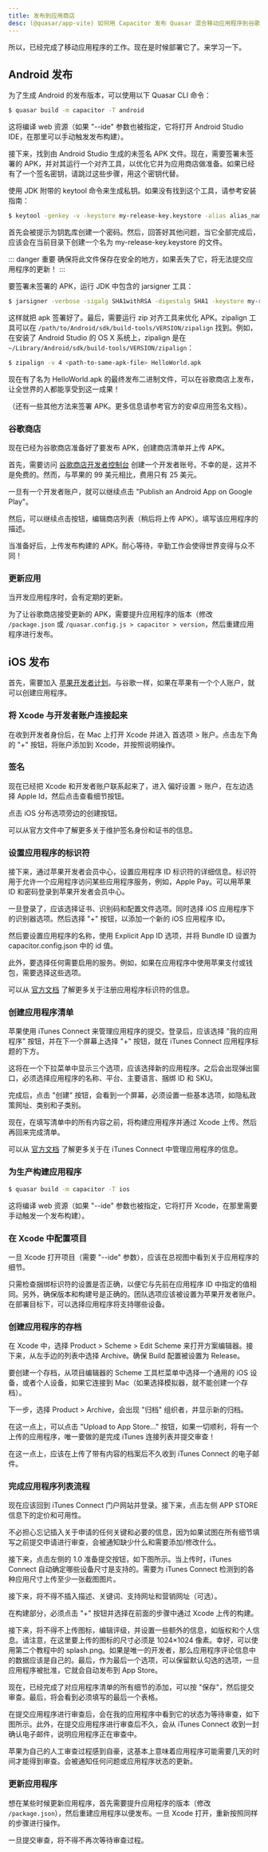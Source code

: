 ```yaml
---
title: 发布到应用商店
desc: (@quasar/app-vite) 如何用 Capacitor 发布 Quasar 混合移动应用程序到谷歌商店和苹果商店。
---
```


所以，已经完成了移动应用程序的工作。现在是时候部署它了。来学习一下。

## Android 发布

为了生成 Android 的发布版本，可以使用以下 Quasar CLI 命令：

```bash
$ quasar build -m capacitor -T android
```

这将编译 web 资源（如果 "--ide" 参数也被指定，它将打开 Android Studio IDE，在那里可以手动触发发布构建）。

接下来，找到由 Android Studio 生成的未签名 APK 文件。现在，需要签署未签署的 APK，并对其运行一个对齐工具，以优化它并为应用商店做准备。如果已经有了一个签名密钥，请跳过这些步骤，用这个密钥代替。

使用 JDK 附带的 keytool 命令来生成私钥。如果没有找到这个工具，请参考安装指南：

```bash
$ keytool -genkey -v -keystore my-release-key.keystore -alias alias_name -keyalg RSA -keysize 2048 -validity 20000
```

首先会被提示为钥匙库创建一个密码。然后，回答好其他问题，当它全部完成后，应该会在当前目录下创建一个名为 my-release-key.keystore 的文件。

::: danger 重要
确保将此文件保存在安全的地方，如果丢失了它，将无法提交应用程序的更新！
:::

要签署未签署的 APK，运行 JDK 中包含的 jarsigner 工具：

```bash
$ jarsigner -verbose -sigalg SHA1withRSA -digestalg SHA1 -keystore my-release-key.keystore <path-to-unsigned-apk-file> alias_name
```

这样就把 apk 签署好了。最后，需要运行 zip 对齐工具来优化 APK。zipalign 工具可以在 `/path/to/Android/sdk/build-tools/VERSION/zipalign` 找到。例如，在安装了 Android Studio 的 OS X 系统上，zipalign 是在 `~/Library/Android/sdk/build-tools/VERSION/zipalign`：

```bash
$ zipalign -v 4 <path-to-same-apk-file> HelloWorld.apk
```

现在有了名为 HelloWorld.apk 的最终发布二进制文件，可以在谷歌商店上发布，让全世界的人都能享受到这一成果！

（还有一些其他方法来签署 APK。更多信息请参考官方的安卓应用签名文档）。

### 谷歌商店

现在已经为谷歌商店准备好了要发布 APK，创建商店清单并上传 APK。

首先，需要访问 [谷歌商店开发者控制台](https://play.google.com/apps/publish) 创建一个开发者账号。不幸的是，这并不是免费的。然而，与苹果的 99 美元相比，费用只有 25 美元。

一旦有一个开发者账户，就可以继续点击 "Publish an Android App on Google Play"。

然后，可以继续点击按钮，编辑商店列表（稍后将上传 APK）。填写该应用程序的描述。

当准备好后，上传发布构建的 APK。耐心等待，辛勤工作会使得世界变得与众不同！

### 更新应用

当开发应用程序时，会有定期的更新。

为了让谷歌商店接受更新的 APK，需要提升应用程序的版本（修改 `/package.json` 或 `/quasar.config.js > capacitor > version`，然后重建应用程序进行发布。

## iOS 发布

首先，需要加入 [苹果开发者计划](https://developer.apple.com/programs/)。与谷歌一样，如果在苹果有一个个人账户，就可以创建应用程序。

### 将 Xcode 与开发者账户连接起来

在收到开发者身份后，在 Mac 上打开 Xcode 并进入 首选项 > 账户。点击左下角的 "+" 按钮，将账户添加到 Xcode，并按照说明操作。

### 签名

现在已经把 Xcode 和开发者账户联系起来了，进入 偏好设置 > 账户，在左边选择 Apple Id，然后点击查看细节按钮。

点击 iOS 分布选项旁边的创建按钮。

可以从官方文件中了解更多关于维护签名身份和证书的信息。

### 设置应用程序的标识符

接下来，通过苹果开发者会员中心，设置应用程序 ID 标识符的详细信息。标识符用于允许一个应用程序访问某些应用程序服务，例如，Apple Pay。可以用苹果 ID 和密码登录到苹果开发者会员中心。

一旦登录了，应该选择证书、识别码和配置文件选项。同时选择 iOS 应用程序下的识别器选项。然后选择 "+" 按钮，以添加一个新的 iOS 应用程序 ID。

然后要设置应用程序的名称，使用 Explicit App ID 选项，并将 Bundle ID 设置为 capacitor.config.json 中的 id 值。

此外，要选择任何需要启用的服务。例如，如果在应用程序中使用苹果支付或钱包，需要选择这些选项。

可以从 [官方文档](https://developer.apple.com/library/ios/documentation/IDEs/Conceptual/AppDistributionGuide/MaintainingProfiles/MaintainingProfiles.html) 了解更多关于注册应用程序标识符的信息。

### 创建应用程序清单

苹果使用 iTunes Connect 来管理应用程序的提交。登录后，应该选择 "我的应用程序" 按钮，并在下一个屏幕上选择 "+" 按钮，就在 iTunes Connect 应用程序标题的下方。

这将在一个下拉菜单中显示三个选项，应该选择新的应用程序。之后会出现弹出窗口，必须选择应用程序的名称、平台、主要语言、捆绑 ID 和 SKU。

完成后，点击 "创建" 按钮，会看到一个屏幕，必须设置一些基本选项，如隐私政策网址、类别和子类别。

现在，在填写清单中的所有内容之前，将构建应用程序并通过 Xcode 上传。然后再回来完成清单。

可以从 [官方文档](https://developer.apple.com/library/ios/documentation/IDEs/Conceptual/AppDistributionGuide/UsingiTunesConnect/UsingiTunesConnect.html) 了解更多关于在 iTunes Connect 中管理应用程序的信息。

### 为生产构建应用程序

```bash
$ quasar build -m capacitor -T ios
```

这将编译 web 资源（如果 "--ide" 参数也被指定，它将打开 Xcode，在那里需要手动触发一个发布构建）。

### 在 Xcode 中配置项目

一旦 Xcode 打开项目（需要 "--ide" 参数），应该在总视图中看到关于应用程序的细节。

只需检查捆绑标识符的设置是否正确，以便它与先前在应用程序 ID 中指定的值相同。另外，确保版本和构建号是正确的。团队选项应该被设置为苹果开发者账户。在部署目标下，可以选择应用程序将支持哪些设备。

### 创建应用程序的存档

在 Xcode 中，选择 Product > Scheme > Edit Scheme 来打开方案编辑器。接下来，从左手边的列表中选择 Archive。确保 Build 配置被设置为 Release。

要创建一个存档，从项目编辑器的 Scheme 工具栏菜单中选择一个通用的 iOS 设备，或者个人设备，如果它连接到 Mac（如果选择模拟器，就不能创建一个存档）。

下一步，选择 Product > Archive，会出现 "归档" 组织者，并显示新的归档。

在这一点上，可以点击 "Upload to App Store..." 按钮，如果一切顺利，将有一个上传的应用程序，唯一要做的是完成 iTunes 连接列表并提交审查！

在这一点上，应该在上传了带有内容的档案后不久收到 iTunes Connect 的电子邮件。

### 完成应用程序列表流程

现在应该回到 iTunes Connect 门户网站并登录。接下来，点击左侧 APP STORE 信息下的定价和可用性。

不必担心忘记插入关于申请的任何关键和必要的信息，因为如果试图在所有细节填写之前提交申请进行审查，会被通知缺少什么和需要添加/修改什么。

接下来，点击左侧的 1.0 准备提交按钮，如下图所示。当上传时，iTunes Connect 自动确定哪些设备尺寸是支持的。需要为 iTunes Connect 检测到的各种应用尺寸上传至少一张截图图片。

接下来，将不得不插入描述、关键词、支持网址和营销网址（可选）。

在构建部分，必须点击 "+" 按钮并选择在前面的步骤中通过 Xcode 上传的构建。

接下来，将不得不上传图标，编辑评级，并设置一些额外的信息，如版权和个人信息。请注意，在这里要上传的图标的尺寸必须是 1024×1024 像素。幸好，可以使用第二个教程中的 splash.png。如果是唯一的开发者，那么应用程序评论信息中的数据应该是自己的。最后，作为最后一个选项，可以保留默认勾选的选项，一旦应用程序被批准，它就会自动发布到 App Store。

现在，已经完成了对应用程序清单的所有细节的添加，可以按 "保存"，然后提交审查。最后，将会看到必须填写的最后一个表格。

在提交应用程序进行审查后，会在我的应用程序中看到它的状态为等待审查，如下图所示。此外，在提交应用程序进行审查后不久，会从 iTunes Connect 收到一封确认电子邮件，说明应用程序正在审查中。

苹果为自己的人工审查过程感到自豪，这基本上意味着应用程序可能需要几天的时间才能得到审查。会被通知任何问题或应用程序状态的更新。

### 更新应用程序

想在某些时候更新应用程序，首先需要提升应用程序的版本（修改 `/package.json`），然后重建应用程序以便发布。一旦 Xcode 打开，重新按照同样的步骤进行操作。

一旦提交审查，将不得不再次等待审查过程。
